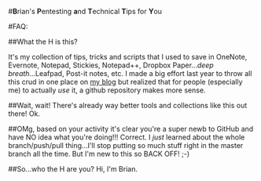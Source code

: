 #**B**rian's **P**entesting **a**nd **T**echnical **T**ips for **Y**ou

#FAQ:

##What the H is this?

It's my collection of tips, tricks and scripts that I used to save in OneNote, Evernote, Notepad, Stickies, Notepad++, Dropbox Paper...*deep breath*...Leafpad, Post-it notes, etc.  I made a big effort last year to throw all this crud in one place on [my blog](https://7ms.us/bpatty) but realized that for people (especially me) to actually *use* it, a github repository makes more sense.

##Wait, wait! There's already way better tools and collections like this out there!
Ok.

##OMg, based on your activity it's clear you're a super newb to GitHub and have NO idea what you're doing!!!
Correct.  I *just* learned about the whole branch/push/pull thing...I'll stop putting so much stuff right in the master branch all the time.  But I'm new to this so BACK OFF!  ;-)

##So...who the H are you?
Hi, I'm Brian.

